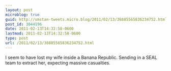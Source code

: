 ```yaml
---
layout: post
microblog: true
guid: http://vmstan-tweets.micro.blog/2011/02/13/36885565836234752.html
post_id: 3044196
date: 2011-02-13T14:32:58-0600
lastmod: 2011-02-13T14:32:58-0600
type: post
url: /2011/02/13/36885565836234752.html
---
```

I seem to have lost my wife inside a Banana Republic. Sending in a SEAL team to extract her, expecting massive casualties.
